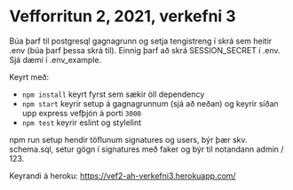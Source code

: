# Vefforritun 2, 2021, verkefni 3

Búa þarf til postgresql gagnagrunn og setja tengistreng í skrá sem heitir .env (búa þarf þessa skrá til). Einnig þarf að skrá SESSION_SECRET í .env. Sjá dæmi í .env_example.

Keyrt með:

* `npm install` keyrt fyrst sem sækir öll dependency
* `npm start` keyrir setup á gagnagrunnum (sjá að neðan) og keyrir síðan upp express vefþjón á porti `3000`
* `npm test` keyrir eslint og stylelint

npm run setup hendir töflunum signatures og users, býr þær skv. schema.sql, setur gögn í signatures með faker og býr til notandann admin / 123.

Keyrandi á heroku: https://vef2-ah-verkefni3.herokuapp.com/
